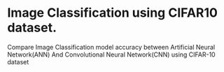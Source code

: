# Image Classification using CIFAR10 dataset.

Compare Image Classification model accuracy between Artificial Neural Network(ANN) And Convolutional Neural Network(CNN) using CIFAR-10 dataset

